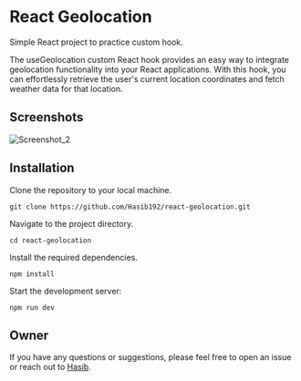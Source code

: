 # React Geolocation

Simple React project to practice custom hook.

The useGeolocation custom React hook provides an easy way to integrate geolocation functionality into your React applications. With this hook, you can effortlessly retrieve the user's current location coordinates and fetch weather data for that location.

## Screenshots
![Screenshot_2](https://github.com/Hasib192/react-geolocation/assets/27824128/f5bfd723-c2ba-4c66-a8ef-be7abd51638a)

## Installation

Clone the repository to your local machine.

```
git clone https://github.com/Hasib192/react-geolocation.git
```

Navigate to the project directory.

```
cd react-geolocation
```

Install the required dependencies.

```
npm install
```

Start the development server:

```
npm run dev
```

## Owner

If you have any questions or suggestions, please feel free to open an issue or reach out to [Hasib](mailto:hasibhosen7612@gmail.com).
